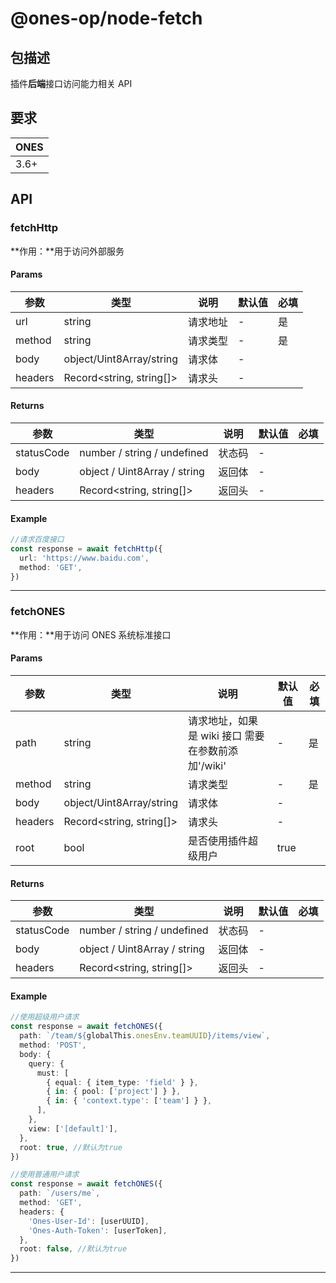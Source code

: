 # @ones-op/node-fetch

## 包描述

插件**后端**接口访问能力相关 API

## 要求

| ONES |
| ---- |
| 3.6+ |

## API

### fetchHttp

**作用：**用于访问外部服务

#### Params

| **参数** | **类型**                 | **说明** | **默认值** | **必填** |
| -------- | ------------------------ | -------- | ---------- | -------- |
| url      | string                   | 请求地址 | -          | 是       |
| method   | string                   | 请求类型 | -          | 是       |
| body     | object/Uint8Array/string | 请求体   | -          |          |
| headers  | Record<string, string[]> | 请求头   | -          |          |

#### Returns

| **参数**   | **类型**                     | **说明** | **默认值** | **必填** |
| ---------- | ---------------------------- | -------- | ---------- | -------- |
| statusCode | number / string / undefined  | 状态码   | -          |          |
| body       | object / Uint8Array / string | 返回体   | -          |          |
| headers    | Record<string, string[]>     | 返回头   | -          |          |

#### Example

```typescript
//请求百度接口
const response = await fetchHttp({
  url: 'https://www.baidu.com',
  method: 'GET',
})
```

---

### fetchONES

**作用：**用于访问 ONES 系统标准接口

#### Params

| **参数** | **类型**                 | **说明**                                           | **默认值** | **必填** |
| -------- | ------------------------ | -------------------------------------------------- | ---------- | -------- |
| path     | string                   | 请求地址，如果是 wiki 接口 需要在参数前添加'/wiki' | -          | 是       |
| method   | string                   | 请求类型                                           | -          | 是       |
| body     | object/Uint8Array/string | 请求体                                             | -          |          |
| headers  | Record<string, string[]> | 请求头                                             | -          |          |
| root     | bool                     | 是否使用插件超级用户                               | true       |          |

#### Returns

| **参数**   | **类型**                     | **说明** | **默认值** | **必填** |
| ---------- | ---------------------------- | -------- | ---------- | -------- |
| statusCode | number / string / undefined  | 状态码   | -          |          |
| body       | object / Uint8Array / string | 返回体   | -          |          |
| headers    | Record<string, string[]>     | 返回头   | -          |          |

#### Example

```typescript
//使用超级用户请求
const response = await fetchONES({
  path: `/team/${globalThis.onesEnv.teamUUID}/items/view`,
  method: 'POST',
  body: {
    query: {
      must: [
        { equal: { item_type: 'field' } },
        { in: { pool: ['project'] } },
        { in: { 'context.type': ['team'] } },
      ],
    },
    view: ['[default]'],
  },
  root: true, //默认为true
})

//使用普通用户请求
const response = await fetchONES({
  path: `/users/me`,
  method: 'GET',
  headers: {
    'Ones-User-Id': [userUUID],
    'Ones-Auth-Token': [userToken],
  },
  root: false, //默认为true
})
```

---
